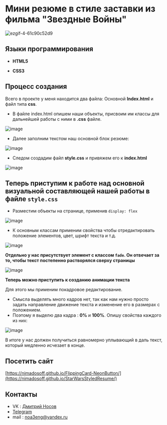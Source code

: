# Мини резюме в стиле заставки из фильма "Звездные Войны"

![ezgif-4-61c90c52d9](https://github.com/NimaDosOFF/StarWarsStyledResume/assets/133951460/a2d62adf-32d6-4636-aeb2-0e8576f57c47)


## Языки программирования
- **HTML5**
  
- **CSS3**

## Процесс создания

 Всего в проекте у меня находится два файла: Основной **Index.html** и файл типа **css**.
  
  - В файле index.html опишем наши объекты, присвоим им классы для дальнейшей работы с ними в **.css** файле.

![image](https://github.com/NimaDosOFF/StarWarsStyledResume/assets/133951460/b355ca8f-fe60-4993-ba26-c4fc07de6628)

- Далее заполним текстом наш основной блок резюме: 
 
 ![image](https://github.com/NimaDosOFF/StarWarsStyledResume/assets/133951460/1dd023d7-8e3b-48f1-8ceb-6553483b432e)
 
- Следом создадим файл **style.css** и привяжем его к **index.html**

![image](https://github.com/NimaDosOFF/StarWarsStyledResume/assets/133951460/dd708819-db13-4349-9524-fd07be5724d4)

## Теперь приступим к работе над основной визуальной составляющей нашей работы в файле `style.css`

- Разместим объекты на странице, применив `display: flex`

![image](https://github.com/NimaDosOFF/StarWarsStyledResume/assets/133951460/785993f3-49dc-4df0-a8a8-3487ad118bc4)

- К основным классам применим свойства чтобы отредактировать положение элементов, цвет, шрифт текста и т.д.

![image](https://github.com/NimaDosOFF/StarWarsStyledResume/assets/133951460/93b3de81-78c9-49f0-87bc-e2260a314bc3)

**Отдельно у нас присутствует элемент с классом `fade`. Он отвечает за то, чтобы текст постепенно растворялся сверху страницы**

![image](https://github.com/NimaDosOFF/StarWarsStyledResume/assets/133951460/b2634123-9b63-4881-b565-4ac79b76eebd)

**Теперь можно приступить к созданию анимации текста**

Для этого мы применим покадровое редактирование.

- Смысла выделять много кадров нет, так как нам нужно просто задать направление движение текста и изменение его в размерах с положением.
- Поэтому я выделю два кадра : **0%** и **100%**. Опишу свойства каждого из них:

![image](https://github.com/NimaDosOFF/StarWarsStyledResume/assets/133951460/2b5c1cd8-6282-479e-823e-0e4cd8597a6f)

В итоге у нас должен получиться равномерно уплывающий в даль текст, который медленно исчезает в конце.

## Посетить сайт
  
[https://nimadosoff.github.io/FlippingCard-NeonButton/](https://nimadosoff.github.io/StarWarsStyledResume/)

## Контакты
- VK : [Дмитрий Носов](https://vk.com/nimadosov)
- [Telegram](https://t.me/dosoff)
- mail : noa3eng@yandex.ru



